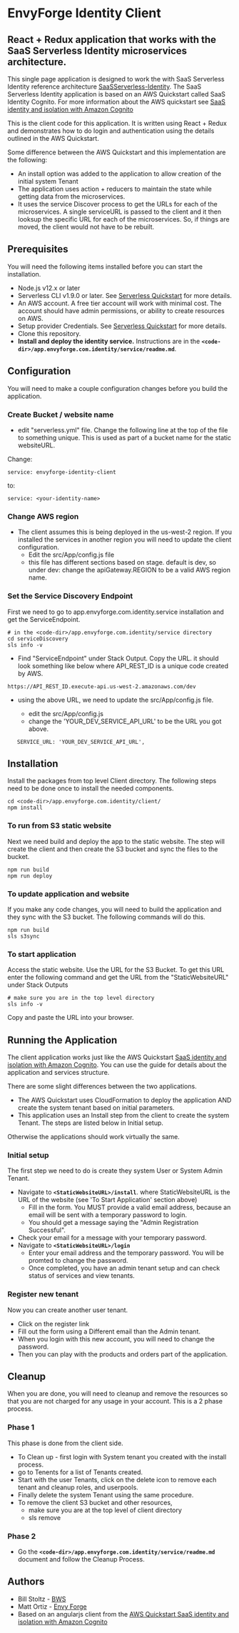 # EnvyForge Identity Client

## React + Redux application that works with the SaaS Serverless Identity microservices architecture.

This single page application is designed to work the with SaaS Serverless Identity reference architecture [SaaSServerless-Identity](https://github.com/bwsolutions/SaaSServerless-Identity). The SaaS Serverless Identity application is based on an AWS Quickstart called SaaS Identity Cognito. For more information about the AWS quickstart see [SaaS identity and isolation with Amazon Cognito](https://aws.amazon.com/quickstart/saas/identity-with-cognito/)

This is the client code for this application. It is written using React + Redux and demonstrates how to do login and authentication using the details outlined in the AWS Quickstart.

Some difference between the AWS Quickstart and this implementation are the following:
* An install option was added to the application to allow creation of the initial system Tenant
* The application uses action + reducers to maintain the state while getting data from the microservices.
* It uses the service Discover process to get the URLs for each of the microservices. A single serviceURL is passed to the client and it then looksup the specific URL for each of the microservices.  So, if things are moved, the client would not have to be rebuilt.


## Prerequisites
You will need the following items installed before you can start the installation.
- Node.js v12.x or later
- Serverless CLI v1.9.0 or later. See [Serverless Quickstart](https://serverless.com/framework/docs/providers/aws/guide/quick-start/) for more details.
- An AWS account. A free tier account will work with minimal cost. The account should have admin permissions, or ability to create resources on AWS.
- Setup provider Credentials. See [Serverless Quickstart](https://serverless.com/framework/docs/providers/aws/guide/quick-start/) for more details.
- Clone this repository.
- **Install and deploy the identity service.** Instructions are in the **`<code-dir>/app.envyforge.com.identity/service/readme.md`**.

## Configuration
You will need to make a couple configuration changes before you build the application. 

### Create Bucket / website name
- edit "serverless.yml" file. Change the following line at the top of the file to something unique. This is used as part of a bucket name for the static websiteURL.

Change:
```
service: envyforge-identity-client
```
to:
```
service: <your-identity-name>
```

### Change AWS region

- The client assumes this is being deployed in the us-west-2 region. If you installed the services in another region you will need to update the client configuration.
  - Edit the src/App/config.js file
  - this file has different sections based on stage. default is dev, so under dev: change the apiGateway.REGION to be a valid AWS region name.  

### Set the Service Discovery Endpoint

First we need to go to app.envyforge.com.identity.service installation and get the ServiceEndpoint.
```
# in the <code-dir>/app.envyforge.com.identity/service directory 
cd serviceDiscovery
sls info -v 
```
- Find "ServiceEndpoint" under Stack Output. Copy the URL. it should look something like below where API_REST_ID is a unique code created by AWS.
``` 
https://API_REST_ID.execute-api.us-west-2.amazonaws.com/dev
```
- using the above URL, we need to update the src/App/config.js file.   

  - edit the src/App/config.js
  - change the 'YOUR_DEV_SERVICE_API_URL' to be the URL you got above. 
``` 
   SERVICE_URL: 'YOUR_DEV_SERVICE_API_URL',
```

## Installation

Install the packages from top level Client directory. The following steps need to be done once to install the needed components.
```
cd <code-dir>/app.envyforge.com.identity/client/
npm install
```
  
### To run from S3 static website

Next we need build and deploy the app to the static website. The step will create the client and then create the S3 bucket and sync the files to the bucket.
```
npm run build
npm run deploy 
```

### To update application and website

If you make any code changes, you will need to build the application and they sync with the S3 bucket. The following commands will do this.
``` 
npm run build
sls s3sync
```

### To start application

Access the static website. Use the URL for the S3 Bucket. To get this URL enter the following command and get the URL from the "StaticWebsiteURL" under Stack Outputs
``` 
# make sure you are in the top level directory
sls info -v
```
Copy and paste the URL into your browser.

## Running the Application

The client application works just like the AWS Quickstart [SaaS identity and isolation with Amazon Cognito](https://aws.amazon.com/quickstart/saas/identity-with-cognito/).  You can use the guide for details about the application and services structure.

There are some slight differences between the two applications. 
* The AWS Quickstart uses CloudFormation to deploy the application AND create the system tenant based on initial parameters.
* This application uses an Install step from the client to create the system Tenant. The steps are listed below in Initial setup.

Otherwise the applications should work virtually the same.

### Initial setup
The first step we need to do is create they system User or System Admin Tenant.
- Navigate to  **`<StaticWebsiteURL>/install`**.
where StaticWebsiteURL is the URL of the website (see 'To Start Application' section above)
  - Fill in the form. You MUST provide a valid email address, because an email will be sent with a temporary password to login.
  - You should get a message saying the "Admin Registration Successful".
- Check your email for a message with your temporary password.
- Navigate to **`<StaticWebsiteURL>/login`**
  - Enter your email address and the temporary password. You will be promted to change the password.
  - Once completed, you have an admin tenant setup and can check status of services and view tenants.

### Register new tenant

Now you can create another user tenant.
- Click on the register link
- Fill out the form using a Different email than the Admin tenant.
- When you login with this new account, you will need to change the password.
- Then you can play with the products and orders part of the application.

## Cleanup

When you are done, you will need to cleanup and remove the resources so that you are not charged for any usage in your account. This is a 2 phase process.

### Phase 1

This phase is done from the client side.
- To Clean up - first login with System tenant you created with the install process.
- go to Tenents for a list of Tenants created.
- Start with the user Tenants, click on the delete icon to remove each tenant and cleanup roles, and userpools.
- Finally delete the system Tenant using the same procedure.
- To remove the client S3 bucket and other resources, 
  - make sure you are at the top level of client directory
  - sls remove

### Phase 2

- Go the **`<code-dir>/app.envyforge.com.identity/service/readme.md`** document and follow the Cleanup Process.

## Authors
- Bill Stoltz - [BWS](http://boosterwebsolutions.com)
- Matt Ortiz - [Envy Forge](https://www.envyforge.com)
- Based on an angularjs client from the [AWS Quickstart SaaS identity and isolation with Amazon Cognito](https://aws.amazon.com/quickstart/saas/identity-with-cognito/)

